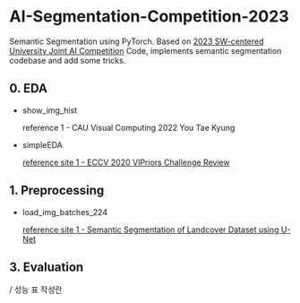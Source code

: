 # AI-Segmentation-Competition-2023
Semantic Segmentation using PyTorch. Based on [2023 SW-centered University Joint AI Competition](https://dacon.io/competitions/official/236092/overview/description) Code, implements semantic segmentation codebase and add some tricks.

## 0. EDA
- show_img_hist

  reference 1 - CAU Visual Computing 2022 You Tae Kyung 
- simpleEDA
  
  [reference site 1 - ECCV 2020 VIPriors Challenge Review](https://hoya012.github.io/blog/segmentation_tutorial_pytorch/)

## 1. Preprocessing
- load_img_batches_224

  [reference site 1 - Semantic Segmentation of Landcover Dataset using U-Net](https://www.youtube.com/watch?v=0W6MKZqSke8&t=929s)


## 3. Evaluation

/ 성능 표 작성란
